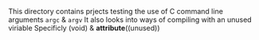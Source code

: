 This directory contains prjects testing the use of C command line arguments `argc` & `argv`
It also looks into ways of compiling with an unused viriable
Specificly (void) & __attribute__((unused))
